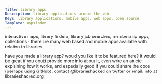```yaml
---
Title: library apps
Description: library applications around the web.
Keys: library applications, mobile apps, web apps, open source
Template: appsindex
---
```


interactive maps, library finders, library job searches, membership apps, collections - there are many web based and mobile apps available with relation to libraries.

have you made a library app?  would you like it to be featured here?  it would be great if you could provide more info about it, even write an article explaining how it works, and especially good if you could share the code (perhaps using [GitHub](http://www.github.com)).  contact @librarieshacked on twitter or email: info at librarieshacked.org 